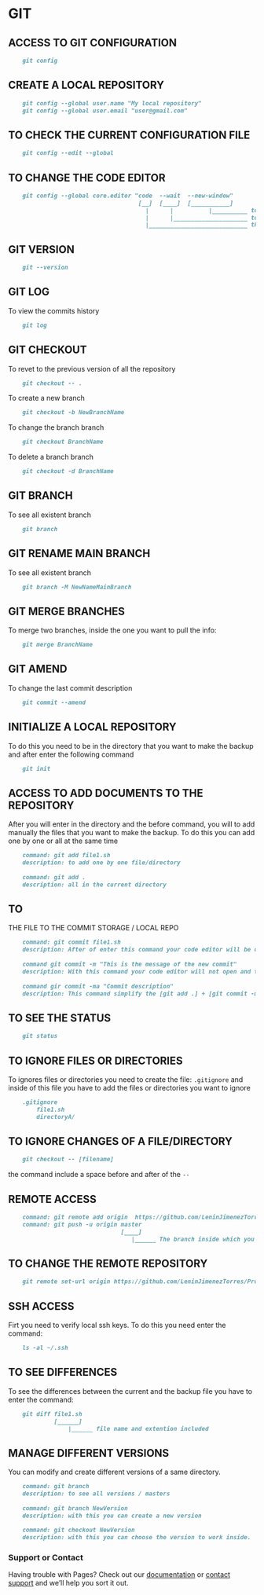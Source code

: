 # GIT

## ACCESS TO GIT CONFIGURATION
```markdown
    git config
```

## CREATE A LOCAL REPOSITORY
```markdown
    git config --global user.name "My local repository"
    git config --global user.email "user@gmail.com"
```

## TO CHECK THE CURRENT CONFIGURATION FILE
```markdown
    git config --edit --global
```

## TO CHANGE THE CODE EDITOR
```markdown
    git config --global core.editor "code  --wait  --new-window"
                                     [__]  [____]  [___________]
                                       |      |          |__________ to open the file always in a new window
                                       |      |_____________________ to wait until the current opened window will be closed to use the git bash again
                                       |____________________________ the code editor name or location
```

## GIT VERSION
```markdown
    git --version
```

## GIT LOG
To view the commits history 
```markdown
    git log
```

## GIT CHECKOUT
To revet to the previous version of all the repository
```markdown
    git checkout -- .
```
To create a new branch
```markdown
    git checkout -b NewBranchName
```
To change the branch branch
```markdown
    git checkout BranchName
```
To delete a branch branch
```markdown
    git checkout -d BranchName
```

## GIT BRANCH
To see all existent branch
```markdown
    git branch
```

## GIT RENAME MAIN BRANCH
To see all existent branch
```markdown
    git branch -M NewNameMainBranch
```

## GIT MERGE BRANCHES
To merge two branches, inside the one you want to pull the info:
```markdown
    git merge BranchName
```


## GIT AMEND
To change the last commit description 
```markdown
    git commit --amend 
```


## INITIALIZE A LOCAL REPOSITORY
To do this you need to be in the directory that you want to make the backup and after enter the following command
```markdown
    git init
```

## ACCESS TO ADD DOCUMENTS TO THE REPOSITORY
After you will enter in the directory and the before command, you will to add manually the files that you want to make the backup. To do this you can add one by one or all at the same time
```markdown
    command: git add file1.sh
    description: to add one by one file/directory
    
    command: git add .
    description: all in the current directory
```

## TO 
THE FILE TO THE COMMIT STORAGE / LOCAL REPO
```markdown
    command: git commit file1.sh
    description: After of enter this command your code editor will be opened and you can add a comment or message.
    
    command git commit -m "This is the message of the new commit"
    description: With this command your code editor will not open and the message will be added to the commit
    
    command gir commit -ma "Commit description"
    description: This command simplify the [git add .] + [git commit -m 'commit description']
```

## TO SEE THE STATUS
```markdown
    git status
```

## TO IGNORE FILES OR DIRECTORIES
To ignores files or directories you need to create the file: `.gitignore` and inside of this file you have to add the files or directories you want to ignore
```markdown
    .gitignore
        file1.sh
        directoryA/
```

## TO IGNORE CHANGES OF A FILE/DIRECTORY
```markdown
    git checkout -- [filename]
```
the command include a space before and after of the `--`

## REMOTE ACCESS
```markdown
    command: git remote add origin  https://github.com/LeninJimenezTorres/Project/
    command: git push -u origin master
                                [____]
                                   |______ The branch inside which you want to make the backup
```

## TO CHANGE THE REMOTE REPOSITORY
```markdown
    git remote set-url origin https://github.com/LeninJimenezTorres/Project/ 
```


## SSH ACCESS
Firt you need to verify local ssh keys. To do this you need enter the command:
```markdown
    ls -al ~/.ssh
```

## TO SEE DIFFERENCES
To see the differences between the current and the backup file you have to enter the command:
```markdown
    git diff file1.sh
             [______]
                 |______ file name and extention included
```

## MANAGE DIFFERENT VERSIONS
You can modify and create different versions of a same directory.
```markdown
    command: git branch
    description: to see all versions / masters
    
    command: git branch NewVersion
    description: with this you can create a new version
    
    command: git checkout NewVersion
    description: with this you can choose the version to work inside.
```


### Support or Contact
Having trouble with Pages? Check out our [documentation](https://docs.github.com/categories/github-pages-basics/) or [contact support](https://support.github.com/contact) and we’ll help you sort it out.
